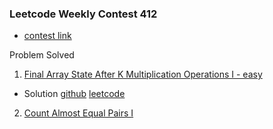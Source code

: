 ### Leetcode Weekly Contest 412
- [contest link](https://leetcode.com/contest/weekly-contest-412/)

Problem Solved 
1. [Final Array State After K Multiplication Operations I - easy]()
  - Solution 
    [github]()
    [leetcode]()
2. [Count Almost Equal Pairs I]()